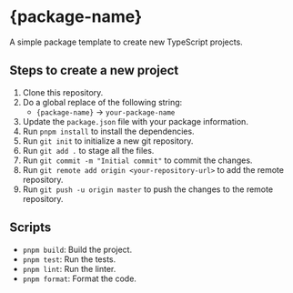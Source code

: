 # {package-name}
A simple package template to create new TypeScript projects.

## Steps to create a new project

1. Clone this repository.
2. Do a global replace of the following string:
    - `{package-name}` -> `your-package-name`
3. Update the `package.json` file with your package information.
4. Run `pnpm install` to install the dependencies.
5. Run `git init` to initialize a new git repository.
6. Run `git add .` to stage all the files.
7. Run `git commit -m "Initial commit"` to commit the changes.
8. Run `git remote add origin <your-repository-url>` to add the remote repository.
9. Run `git push -u origin master` to push the changes to the remote repository.

## Scripts

- `pnpm build`: Build the project.
- `pnpm test`: Run the tests.
- `pnpm lint`: Run the linter.
- `pnpm format`: Format the code.